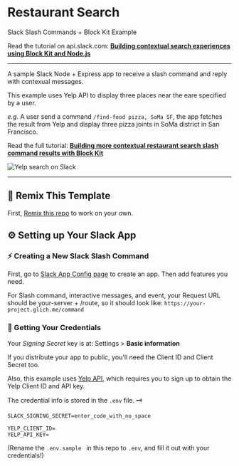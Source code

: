 # Restaurant Search 
Slack Slash Commands + Block Kit Example

Read the tutorial on api.slack.com: 
**[Building contextual search experiences using Block Kit and Node.js](https://api.slack.com/tutorials/slash-block-kit)**

---

A sample Slack Node + Express app to receive a slash command and reply with contexual messages.

This example uses Yelp API to display three places near the eare specified by a user.

*e.g.* A user send a command `/find-food pizza, SoMa SF`, the app fetches the result from Yelp and display three pizza joints in SoMa district in San Francisco.


Read the full tutorial: 
[**Building more contextual restaurant search slash command results with Block Kit**](https://api.slack.com/tutorials/slash-block-kit)

![Yelp search on Slack](https://a.slack-edge.com/2619f/img/api/articles/blockkit/slack_message_blockkit.png)

---

## :flags: Remix This Template

First, [Remix this repo](https://glitch.com/edit/#!/remix/slash-blockkit) to work on your own.

## :gear: Setting up Your Slack App

### :zap: Creating a New Slack Slash Command

First, go to [Slack App Config page](https://api.slack.com/apps) to create an app.
Then add features you need.

For Slash command, interactive messages, and event, your Request URL should be your-server + /route, so it should look like:
`https://your-project.glich.me/command`


### :key: Getting Your Credentials

Your *Signing Secret* key is at: 
Settings > **Basic information**

If you distribute your app to public, you'll need the Client ID and Client Secret too.

Also, this example uses [Yelp API](https://www.yelp.com/developers), which requires you to sign up to obtain the Yelp Client ID and API key.


The credential info is stored in the `.env` file. 🗝
```
SLACK_SIGNING_SECRET=enter_code_with_no_space

YELP_CLIENT_ID=
YELP_API_KEY=
```

(Rename the `.env.sample ` in this repo to `.env`, and fill it out with your credentials!)

